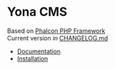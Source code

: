 Yona CMS
========

Based on [Phalcon PHP Framework](http://phalconphp.com/)  
Current version in [CHANGELOG.md](https://github.com/oleksandr-torosh/yona-cms/blob/master/CHANGELOG.md)  

* [Documentation](https://github.com/oleksandr-torosh/yona-cms/wiki)
* [Installation](https://github.com/oleksandr-torosh/yona-cms/wiki/Installation)
